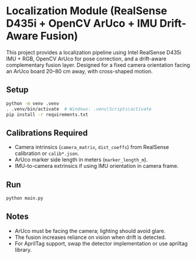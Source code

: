 # Localization Module (RealSense D435i + OpenCV ArUco + IMU Drift-Aware Fusion)

This project provides a localization pipeline using Intel RealSense D435i IMU + RGB, OpenCV ArUco for pose correction, and a drift-aware complementary fusion layer. Designed for a fixed camera orientation facing an ArUco board 20–80 cm away, with cross-shaped motion.

## Setup

```bash
python -m venv .venv
. .venv/bin/activate  # Windows: .venv\Scripts\activate
pip install -r requirements.txt
```

## Calibrations Required
- Camera intrinsics (`camera_matrix`, `dist_coeffs`) from RealSense calibration or `calib*.json`.
- ArUco marker side length in meters (`marker_length_m`).
- IMU-to-camera extrinsics if using IMU orientation in camera frame.

## Run

```bash
python main.py
```

## Notes
- ArUco must be facing the camera; lighting should avoid glare.
- The fusion increases reliance on vision when drift is detected.
- For AprilTag support, swap the detector implementation or use apriltag library.
